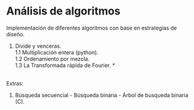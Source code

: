 # Análisis de algoritmos 
Implementación de diferentes algoritmos con base en estrategias de diseño.
1. Divide y venceras. <br>
1.1 Multiplicación entera (python). <br>
1.2 Ordenamiento por mezcla. <br>
1.3 La Transformada rápida de Fourier. *

<br>Extras: <br>
1. Búsqueda secuencial - Búsqueda binaria - Árbol de busqueda binaria (C).
